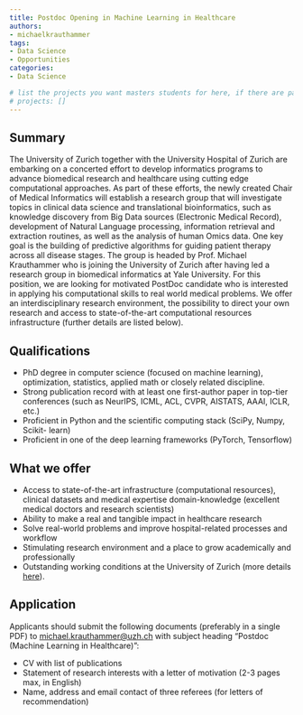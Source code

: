 ```yaml
---
title: Postdoc Opening in Machine Learning in Healthcare
authors:
- michaelkrauthammer
tags:
- Data Science
- Opportunities
categories:
- Data Science

# list the projects you want masters students for here, if there are pages for them
# projects: []
---
```


## Summary

The University of Zurich together with the University Hospital of Zurich are embarking on a
concerted effort to develop informatics programs to advance biomedical research and
healthcare using cutting edge computational approaches. As part of these efforts, the newly
created Chair of Medical Informatics will establish a research group that will investigate
topics in clinical data science and translational bioinformatics, such as knowledge discovery
from Big Data sources (Electronic Medical Record), development of Natural Language
processing, information retrieval and extraction routines, as well as the analysis of human
Omics data. One key goal is the building of predictive algorithms for guiding patient therapy
across all disease stages. The group is headed by Prof. Michael Krauthammer who is joining
the University of Zurich after having led a research group in biomedical informatics at Yale
University. For this position, we are looking for motivated PostDoc candidate who is
interested in applying his computational skills to real world medical problems. We offer an
interdisciplinary research environment, the possibility to direct your own research and access
to state-of-the-art computational resources infrastructure (further details are listed below).

## Qualifications

- PhD degree in computer science (focused on machine learning), optimization,
statistics, applied math or closely related discipline.
- Strong publication record with at least one first-author paper in top-tier
conferences (such as NeurIPS, ICML, ACL, CVPR, AISTATS, AAAI, ICLR,
etc.)
- Proficient in Python and the scientific computing stack (SciPy, Numpy, Scikit-
learn)
- Proficient in one of the deep learning frameworks (PyTorch, Tensorflow)

## What we offer

- Access to state-of-the-art infrastructure (computational resources), clinical
datasets and medical expertise domain-knowledge (excellent medical doctors
and research scientists)
- Ability to make a real and tangible impact in healthcare research
- Solve real-world problems and improve hospital-related processes and
workflow
- Stimulating research environment and a place to grow academically and
professionally
- Outstanding working conditions at the University of Zurich (more details [here](
http://www.pa.uzh.ch/en/Willkommen-an-der-UZH.html)).

## Application

Applicants should submit the following documents (preferably in a single PDF) to
michael.krauthammer@uzh.ch with subject heading “Postdoc (Machine Learning in
Healthcare)”:
- CV with list of publications
- Statement of research interests with a letter of motivation (2-3 pages max, in English)
- Name, address and email contact of three referees (for letters of recommendation)
